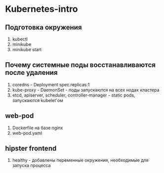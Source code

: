 # Kubernetes-intro


## Подготовка окружения

1. kubectl
2. minikube
3. minikube start

## Почему системные поды восстанавливаются после удаления

1. coredns - Deployment spec.replicas:1
2. kube-proxy - DaemonSet - поды запускаются на всех нодах кластера
3. etcd, apiserver, scheduler, controller-manager - static pods, запускаются kubelet'ом

## web-pod

1. Dockerfile на базе nginx
2. web-pod.yaml

## hipster frontend

1. healthy - добавлены переменные окружения, необходимые для запуска процесса
